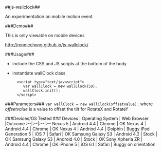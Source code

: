 ##js-wallclock##

An experimentation on mobile motion event

###Demo###

This is only viewable on mobile devices

http://ronniechong.github.io/js-wallclock/

###Usage###
* Include the CSS and JS scripts at the bottom of the body
* Instantiate wallClock class



        <script type="text/javascript">
           var wallClock = new wallClock(50);
           wallClock.init();
        </script>


###Parameters###
`var wallClock = new wallClock(offsetvalue);` where *offsetvalue* is a value to offset the tilt for RotateX and RotateY 


###Devices/OS Tested ###
Devices | Operating System | Web Browser |Outcome
:--|:--|:--|:--
Nexus 5 | Android 4.4 | Chrome | OK
Nexus 4 | Android 4.4 | Chrome | OK
Nexus 4 | Andriod 4.4 | Dolphin | Buggy
iPod Generation 5 | iOS 7 | Safari | OK
Samsung Galaxy S3 | Android 4.3 | Stock | OK
Samsung Galaxy S3 | Android 4.0 | Stock | OK
Sony Xpheria ZR | Android 4.4 | Chrome | OK
iPhone 5 | iOS 6.1 | Safari | Buggy on orientation
